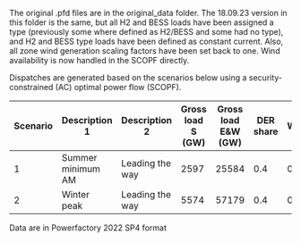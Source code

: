 The original .pfd files are in the original_data folder. The 18.09.23 version in this folder is the same, but all H2 and BESS loads have been assigned a type (previously some where defined as H2/BESS and some had no type), and H2 and BESS type loads have been defined as constant current. Also, all zone wind generation scaling factors have been set back to one. Wind availability is now handled in the SCOPF directly.

Dispatches are generated based on the scenarios below using a security-constrained (AC) optimal power flow (SCOPF).

| Scenario | Description 1     | Description 2   | Gross load S (GW) | Gross load E&W (GW) | DER share | Wind |
|----------|-------------------|-----------------|-------------------|---------------------|-----------|------|
| 1        | Summer minimum AM | Leading the way | 2597              | 25584               | 0.4       | 0.8  |
| 2        | Winter peak       | Leading the way | 5574              | 57179               | 0.4       | 0.8  |

Data are in Powerfactory 2022 SP4 format